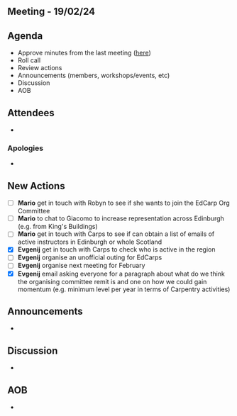 ## Meeting - 19/02/24

## Agenda
* Approve minutes from the last meeting ([here](https://github.com/edcarp/organising-committee/blob/main/minutes/2024/2024_01_18_EdCarp_Organising_Committee.md))
* Roll call
* Review actions
* Announcements (members, workshops/events, etc)
* Discussion
* AOB

## Attendees
* 
  
### Apologies
* 

## New Actions
- [ ] **Mario** get in touch with Robyn to see if she wants to join the EdCarp Org Committee
- [ ] **Mario** to chat to Giacomo to increase representation across Edinburgh (e.g. from King's Buildings)
- [ ] **Mario** get in touch with Carps to see if can obtain a list of emails of active instructors in Edinburgh or whole Scotland
- [x] **Evgenij** get in touch with Carps to check who is active in the region
- [ ] **Evgenij** organise an unofficial outing for EdCarps
- [ ] **Evgenij** organise next meeting for February
- [x] **Evgenij** email asking everyone for a paragraph about what do we think the organising committee remit is and one on how we could gain momentum (e.g. minimum level per year in terms of Carpentry activities)

## Announcements
* 


## Discussion
* 

## AOB
* 
  
